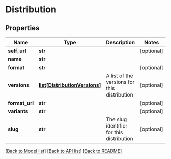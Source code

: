 # Distribution

## Properties
Name | Type | Description | Notes
------------ | ------------- | ------------- | -------------
**self_url** | **str** |  | [optional] 
**name** | **str** |  | 
**format** | **str** |  | [optional] 
**versions** | [**list[DistributionVersions]**](DistributionVersions.md) | A list of the versions for this distribution | [optional] 
**format_url** | **str** |  | [optional] 
**variants** | **str** |  | [optional] 
**slug** | **str** | The slug identifier for this distribution | [optional] 

[[Back to Model list]](../README.md#documentation-for-models) [[Back to API list]](../README.md#documentation-for-api-endpoints) [[Back to README]](../README.md)


